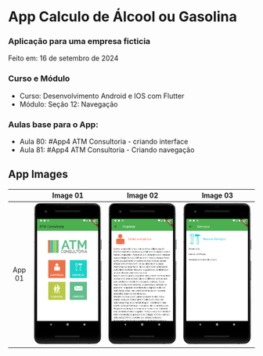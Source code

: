 # App Calculo de Álcool ou Gasolina
### Aplicação para uma empresa ficticia

Feito em: 16 de setembro de 2024

### Curso e Módulo

- Curso: Desenvolvimento Android e IOS com Flutter
- Módulo: Seção 12: Navegação

### Aulas base para o App:

- Aula 80: #App4 ATM Consultoria - criando interface
- Aula 81: #App4 ATM Consultoria - Criando navegação


## App Images

|        | Image 01 | Image 02 | Image 03 |
|:------:|:--------:|:--------:|:--------:|
| App 01 | ![Img01] | ![Img02] | ![Img03] |

<!-- Links -->

[Img01]: https://github.com/MatheusPTorquato/appsCursosFlutter/blob/dev-mpt/screenshots/01app05_jamilton.png

[Img02]: https://github.com/MatheusPTorquato/appsCursosFlutter/blob/dev-mpt/screenshots/02app05_jamilton.png

[Img03]: https://github.com/MatheusPTorquato/appsCursosFlutter/blob/dev-mpt/screenshots/03app05_jamilton.png